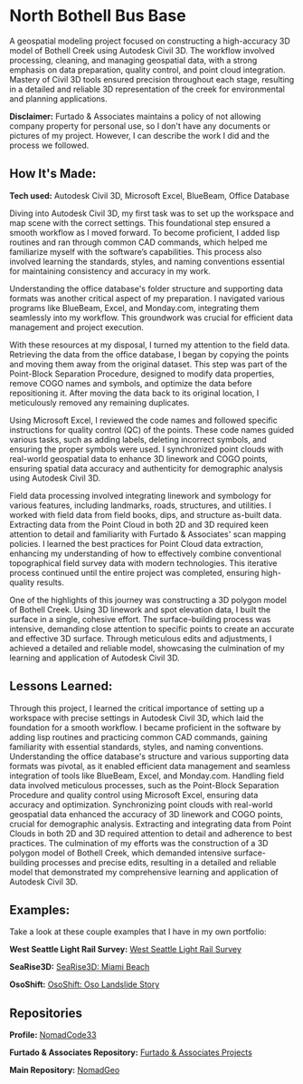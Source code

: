 # North Bothell Bus Base
A geospatial modeling project focused on constructing a high-accuracy 3D model of Bothell Creek using Autodesk Civil 3D. The workflow involved processing, cleaning, and managing geospatial data, with a strong emphasis on data preparation, quality control, and point cloud integration. Mastery of Civil 3D tools ensured precision throughout each stage, resulting in a detailed and reliable 3D representation of the creek for environmental and planning applications.

**Disclaimer:** Furtado & Associates maintains a policy of not allowing company property for personal use, so I don't have any documents or pictures of my project. However, I can describe the work I did and the process we followed.

## How It's Made:

**Tech used:** Autodesk Civil 3D, Microsoft Excel, BlueBeam, Office Database

Diving into Autodesk Civil 3D, my first task was to set up the workspace and map scene with the correct settings. This foundational step ensured a smooth workflow as I moved forward. To become proficient, I added lisp routines and ran through common CAD commands, which helped me familiarize myself with the software’s capabilities. This process also involved learning the standards, styles, and naming conventions essential for maintaining consistency and accuracy in my work.

Understanding the office database's folder structure and supporting data formats was another critical aspect of my preparation. I navigated various programs like BlueBeam, Excel, and Monday.com, integrating them seamlessly into my workflow. This groundwork was crucial for efficient data management and project execution.

With these resources at my disposal, I turned my attention to the field data. Retrieving the data from the office database, I began by copying the points and moving them away from the original dataset. This step was part of the Point-Block Separation Procedure, designed to modify data properties, remove COGO names and symbols, and optimize the data before repositioning it. After moving the data back to its original location, I meticulously removed any remaining duplicates.

Using Microsoft Excel, I reviewed the code names and followed specific instructions for quality control (QC) of the points. These code names guided various tasks, such as adding labels, deleting incorrect symbols, and ensuring the proper symbols were used. I synchronized point clouds with real-world geospatial data to enhance 3D linework and COGO points, ensuring spatial data accuracy and authenticity for demographic analysis using Autodesk Civil 3D.

Field data processing involved integrating linework and symbology for various features, including landmarks, roads, structures, and utilities. I worked with field data from field books, dips, and structure as-built data. Extracting data from the Point Cloud in both 2D and 3D required keen attention to detail and familiarity with Furtado & Associates' scan mapping policies. I learned the best practices for Point Cloud data extraction, enhancing my understanding of how to effectively combine conventional topographical field survey data with modern technologies. This iterative process continued until the entire project was completed, ensuring high-quality results.

One of the highlights of this journey was constructing a 3D polygon model of Bothell Creek. Using 3D linework and spot elevation data, I built the surface in a single, cohesive effort. The surface-building process was intensive, demanding close attention to specific points to create an accurate and effective 3D surface. Through meticulous edits and adjustments, I achieved a detailed and reliable model, showcasing the culmination of my learning and application of Autodesk Civil 3D.

## Lessons Learned:

Through this project, I learned the critical importance of setting up a workspace with precise settings in Autodesk Civil 3D, which laid the foundation for a smooth workflow. I became proficient in the software by adding lisp routines and practicing common CAD commands, gaining familiarity with essential standards, styles, and naming conventions. Understanding the office database's structure and various supporting data formats was pivotal, as it enabled efficient data management and seamless integration of tools like BlueBeam, Excel, and Monday.com. Handling field data involved meticulous processes, such as the Point-Block Separation Procedure and quality control using Microsoft Excel, ensuring data accuracy and optimization. Synchronizing point clouds with real-world geospatial data enhanced the accuracy of 3D linework and COGO points, crucial for demographic analysis. Extracting and integrating data from Point Clouds in both 2D and 3D required attention to detail and adherence to best practices. The culmination of my efforts was the construction of a 3D polygon model of Bothell Creek, which demanded intensive surface-building processes and precise edits, resulting in a detailed and reliable model that demonstrated my comprehensive learning and application of Autodesk Civil 3D.

## Examples:
Take a look at these couple examples that I have in my own portfolio:

**West Seattle Light Rail Survey:** [West Seattle Light Rail Survey](https://github.com/NomadCode33/NomadGeo/tree/main/Furtado-Associates-Projects/West%20Seattle%20Light%20Rail%20Survey)

**SeaRise3D:** [SeaRise3D: Miami Beach](https://github.com/NomadCode33/NomadGeo/tree/main/GreenMap%20Initiative/SeaRise3D)

**OsoShift:** [OsoShift: Oso Landslide Story](https://github.com/NomadCode33/NomadGeo/tree/main/CartoCraft/OsoShift)

## Repositories
**Profile:** [NomadCode33](https://github.com/NomadCode33)

**Furtado & Associates Repository:** [Furtado & Associates Projects](https://github.com/NomadCode33/NomadGeo/tree/main/Furtado-Associates-Projects)

**Main Repository:** [NomadGeo](https://github.com/NomadCode33/NomadGeo)